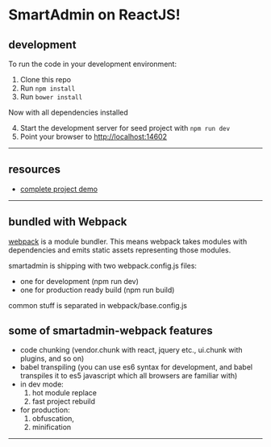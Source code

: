 SmartAdmin on ReactJS!
======================

development
-----------
To run the code in your development environment:

1. Clone this repo
2. Run `npm install`
3. Run `bower install`

Now with all dependencies installed

4. Start the development server for seed project with `npm run dev`
5. Point your browser to [http://localhost:14602](http://localhost:14602)

***********************************************

resources
---------
- [complete project demo](http://sarj-shockwave.rhcloud.com)

-----------------------------------------------

bundled with Webpack
--------------------
[webpack](https://webpack.github.io/) is a module bundler.
This means webpack takes modules with dependencies
and emits static assets representing those modules.


smartadmin is shipping with two webpack.config.js files:
- one for development (npm run dev)
- one for production ready build (npm run build)


common stuff is separated in webpack/base.config.js


some of smartadmin-webpack features
-----------------------------------
- code chunking (vendor.chunk with react, jquery etc.,  ui.chunk with plugins, and so on)
- babel transpiling (you can use es6 syntax for development, and babel transpiles it to es5 javascript which all browsers are familiar with)
- in dev mode:
  1. hot module replace
  2. fast project rebuild
- for production:
  1. obfuscation,
  2. minification


******************************************************************